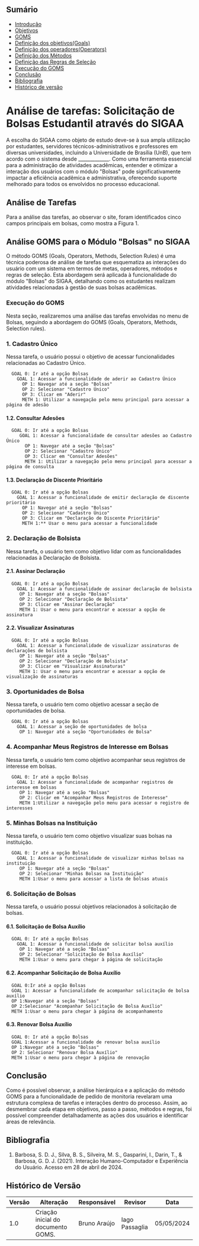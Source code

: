 
## Sumário
* [Introdução](#Introdução)
* [Objetivos](#Objetivos)
* [GOMS](#GOMS)
* [Definição dos objetivos(Goals)](#Definição-dos-objetivos)
* [Definição dos operadores(Operators)](#Definição-dos-operadores(Operators))
* [Definição dos Métodos](#Definição-dos-Métodos )
* [Definição das Regras de Seleção](#Definição-das-Regras-de-Seleção)
* [Execução do GOMS](#Execução-do-GOMS)
* [Conclusão](#Conclusão)
* [Bibliografia](#Bibliografia)
* [Histórico de versão](#Histórico-de-versão)

# Análise de tarefas: Solicitação de Bolsas Estudantil através do SIGAA

A escolha do SIGAA como objeto de estudo deve-se à sua ampla utilização por estudantes, servidores técnicos-administrativos e professores em diversas universidades, incluindo a Universidade de Brasília (UnB), que tem acordo com o sistema desde _____________. Como uma ferramenta essencial para a administração de atividades acadêmicas, entender e otimizar a interação dos usuários com o módulo "Bolsas" pode significativamente impactar a eficiência acadêmica e administrativa, oferecendo suporte melhorado para todos os envolvidos no processo educacional.

## Análise de Tarefas

Para a análise das tarefas, ao observar o site, foram identificados cinco campos principais em bolsas, como mostra a Figura 1.

## Análise GOMS para o Módulo "Bolsas" no SIGAA
O método GOMS (Goals, Operators, Methods, Selection Rules) é uma técnica poderosa de análise de tarefas que esquematiza as interações do usuário com um sistema em termos de metas, operadores, métodos e regras de seleção. Esta abordagem será aplicada à funcionalidade do módulo "Bolsas" do SIGAA, detalhando como os estudantes realizam atividades relacionadas à gestão de suas bolsas acadêmicas.

### Execução do GOMS

Nesta seção, realizaremos uma análise das tarefas envolvidas no menu de Bolsas, seguindo a abordagem do GOMS (Goals, Operators, Methods, Selection rules).


### 1. Cadastro Único

Nessa tarefa, o usuário possui o objetivo de acessar funcionalidades relacionadas ao Cadastro Único.
      
      GOAL 0: Ir até a opção Bolsas
        GOAL 1: Acessar a funcionalidade de aderir ao Cadastro Único
          OP 1: Navegar até a seção "Bolsas"
          OP 2: Selecionar "Cadastro Único"
          OP 3: Clicar em "Aderir"
          METH 1: Utilizar a navegação pelo menu principal para acessar a página de adesão
      
  #### 1.2. Consultar Adesões
      
      GOAL 0: Ir até a opção Bolsas
         GOAL 1: Acessar a funcionalidade de consultar adesões ao Cadastro Único
           OP 1: Navegar até a seção "Bolsas"
           OP 2: Selecionar "Cadastro Único"
           OP 3: Clicar em "Consultar Adesões"
           METH 1: Utilizar a navegação pelo menu principal para acessar a página de consulta
      
  #### 1.3. Declaração de Discente Prioritário
      
      GOAL 0: Ir até a opção Bolsas
        GOAL 1: Acessar a funcionalidade de emitir declaração de discente prioritário
          OP 1: Navegar até a seção "Bolsas"
          OP 2: Selecionar "Cadastro Único"
          OP 3: Clicar em "Declaração de Discente Prioritário"
          METH 1:** Usar o menu para acessar a funcionalidade
      
  ### 2. Declaração de Bolsista
      
  Nessa tarefa, o usuário tem como objetivo lidar com as funcionalidades relacionadas à Declaração de Bolsista.
      
  #### 2.1. Assinar Declaração
      
      GOAL 0: Ir até a opção Bolsas
        GOAL 1: Acessar a funcionalidade de assinar declaração de bolsista
         OP 1: Navegar até a seção "Bolsas"
         OP 2: Selecionar "Declaração de Bolsista"
         OP 3: Clicar em "Assinar Declaração"
         METH 1: Usar o menu para encontrar e acessar a opção de assinatura
      
   #### 2.2. Visualizar Assinaturas
      
      GOAL 0: Ir até a opção Bolsas
        GOAL 1: Acessar a funcionalidade de visualizar assinaturas de declarações de bolsista
         OP 1: Navegar até a seção "Bolsas"
         OP 2: Selecionar "Declaração de Bolsista"
         OP 3: Clicar em "Visualizar Assinaturas"
         METH 1: Usar o menu para encontrar e acessar a opção de visualização de assinaturas
      
  ### 3. Oportunidades de Bolsa
      
  Nessa tarefa, o usuário tem como objetivo acessar a seção de oportunidades de bolsa.
      
      GOAL 0: Ir até a opção Bolsas
        GOAL 1: Acessar a seção de oportunidades de bolsa
         OP 1: Navegar até a seção "Oportunidades de Bolsa"
      
   ### 4. Acompanhar Meus Registros de Interesse em Bolsas
      
  Nessa tarefa, o usuário tem como objetivo acompanhar seus registros de interesse em bolsas.
      
      GOAL 0: Ir até a opção Bolsas
        GOAL 1: Acessar a funcionalidade de acompanhar registros de interesse em bolsas
         OP 1: Navegar até a seção "Bolsas"
         OP 2: Clicar em "Acompanhar Meus Registros de Interesse"
         METH 1:Utilizar a navegação pelo menu para acessar o registro de interesses
      
  ### 5. Minhas Bolsas na Instituição
      
  Nessa tarefa, o usuário tem como objetivo visualizar suas bolsas na instituição.
      
      GOAL 0: Ir até a opção Bolsas
        GOAL 1: Acessar a funcionalidade de visualizar minhas bolsas na instituição
         OP 1: Navegar até a seção "Bolsas"
         OP 2: Selecionar "Minhas Bolsas na Instituição"
         METH 1:Usar o menu para acessar a lista de bolsas atuais
      
  ### 6. Solicitação de Bolsas
      
Nessa tarefa, o usuário possui objetivos relacionados à solicitação de bolsas.
      
   #### 6.1. Solicitação de Bolsa Auxílio
      
      GOAL 0: Ir até a opção Bolsas
        GOAL 1: Acessar a funcionalidade de solicitar bolsa auxílio
         OP 1: Navegar até a seção "Bolsas"
         OP 2: Selecionar "Solicitação de Bolsa Auxílio"
         METH 1:Usar o menu para chegar à página de solicitação
      
  #### 6.2. Acompanhar Solicitação de Bolsa Auxílio
      
      GOAL 0:Ir até a opção Bolsas
      GOAL 1: Acessar a funcionalidade de acompanhar solicitação de bolsa auxílio
      OP 1:Navegar até a seção "Bolsas"
      OP 2:Selecionar "Acompanhar Solicitação de Bolsa Auxílio"
      METH 1:Usar o menu para chegar à página de acompanhamento
      
  #### 6.3. Renovar Bolsa Auxílio
      
      GOAL 0: Ir até a opção Bolsas
      GOAL 1:Acessar a funcionalidade de renovar bolsa auxílio
      OP 1:Navegar até a seção "Bolsas"
      OP 2: Selecionar "Renovar Bolsa Auxílio"
      METH 1:Usar o menu para chegar à página de renovação

## Conclusão
Como é possível observar, a análise hierárquica e a aplicação do método GOMS para a funcionalidade de pedido de monitoria revelaram uma estrutura complexa de tarefas e interações dentro do processo. Assim, ao desmembrar cada etapa em objetivos, passo a passo, métodos e regras, foi possível compreender detalhadamente as ações dos usuários e identificar áreas de relevância.

## Bibliografia
1. Barbosa, S. D. J., Silva, B. S., Silveira, M. S., Gasparini, I., Darin, T., & Barbosa, G. D. J. (2021). Interação Humano-Computador e Experiência do Usuário. Acesso em 28 de abril de 2024.


## Histórico de Versão
| Versão | Alteração                            | Responsável  | Revisor         | Data       |
| ------ | ------------------------------------ | ------------ | --------------- | ---------- |
| 1.0    |  Criação inicial do documento GOMS.  | Bruno Araújo | Iago Passaglia | 05/05/2024 |
      



